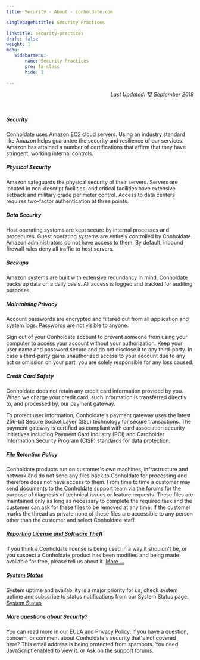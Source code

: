 ```yaml
---
title: Security - About - conholdate.com

singlepageh1title: Security Practices

linktitle: security-practices
draft: false
weight: 1
menu:
   sidebarmenu: 
       name: Security Practices
       pre: fa-class
       hide: 1

---
```



<div class="box1">
<p style="text-align: right;"><em>Last Updated: 12 September 2019</em></p>
<div class="clearfix"> </div>
<h5>Security </h5>
<div class="box1 row">
<div class="col-md-12">
<p>Conholdate uses Amazon EC2 cloud servers. Using an industry standard like Amazon helps guarantee the security and resilience of our services. Amazon has attained a number of certifications that affirm that they have stringent, working internal controls.</p>
</div>
</div>
<div class="box1 row">
<div class="col-md-12">
<h5>Physical Security</h5>
<p>Amazon safeguards the physical security of their servers. Servers are located in non-descript facilities, and critical facilities have extensive setback and military grade perimeter control. Access to data centers requires two-factor authentication at three points.</p>
</div>
</div>
<div class="box1 row">
<div class="col-md-12">
<h5>Data Security</h5>
<p>Host operating systems are kept secure by internal processes and procedures. Guest operating systems are entirely controlled by Conholdate. Amazon administrators do not have access to them. By default, inbound firewall rules deny all traffic to host servers.</p>
</div>
</div>
<div class="box1 row">
<div class="col-md-12">
<h5>Backups</h5>
<p>Amazon systems are built with extensive redundancy in mind. Conholdate backs up data on a daily basis. All access is logged and tracked for auditing purposes.</p>
</div>
</div>
<div class="box1 row">
<div class="col-md-12">
<h5>Maintaining Privacy</h5>
<p>Account passwords are encrypted and filtered out from all application and system logs. Passwords are not visible to anyone.</p>
<p>Sign out of your Conholdate account to prevent someone from using your computer to access your account without your authorization. Keep your user name and password secure and do not disclose it to any third-party. In case a third-party gains unauthorized access to your account due to any act or omission on your part, you are solely responsible for any loss caused.</p>
</div>
</div>
<div class="box1 row">
<div class="col-md-12">
<h5>Credit Card Safety</h5>
<p>Conholdate does not retain any credit card information provided by you. When we charge your credit card, such information is transferred directly to, and processed by, our payment gateway.</p>
<p>To protect user information, Conholdate's payment gateway uses the latest 256-bit Secure Socket Layer (SSL) technology for secure transactions. The payment gateway is certified as compliant with card association security initiatives including Payment Card Industry (PCI) and Cardholder Information Security Program (CISP) standards for data protection.</p>
</div>
</div>
<div class="box1 row">
<div class="col-md-12">
<h5>File Retention Policy</h5>
<p>Conholdate products run on customer's own machines, infrastructure and network and do not send any files back to Conholdate for processing and therefore does not have access to them. From time to time a customer may send documents to the Conholdate support team via the forums for the purpose of diagnosis of technical issues or feature requests. These files are maintained only as long as necessary to complete the required task and the customer can ask for these files to be removed at any time. If the customer marks the thread as private none of these files are accessible to any person other than the customer and select Conholdate staff.</p>
</div>
</div>
<div class="box1 row">
<div class="col-md-12">
<h5><a href="/legal/report-license-abuse">Reporting License and Software Theft</a></h5>
<p>If you think a Conholdate license is being used in a way it shouldn't be, or you suspect a Conholdate product has been modified and being made available for free, please tell us about it. <a href="/legal/report-license-abuse" rel="alternate">More ...</a></p>
</div>
</div>
<div class="box1 row">
<div class="col-md-12">
<h5><a href="https://status.conholdate.com/" target="_blank" rel="noopener noreferrer">System Status</a></h5>
<p>System uptime and availability is a major priority for us, check system uptime and subscribe to status notifications from our System Status page. <a href="https://status.conholdate.com/" target="_blank" rel="alternate noopener noreferrer">System Status</a></p>
</div>
</div>
<div class="box1 row">
<div class="col-md-12">
<h5>More questions about Security?</h5>
<p>You can read more in our <a href="/legal/eula" rel="alternate">EULA </a>and <a href="/legal/privacy-policy" rel="alternate">Privacy Policy</a>. If you have a question, concern, or comment about Conholdate's security that's not covered here? <span id="cloakd701740592cd46dfd6846015ea6e27ff">This email address is being protected from spambots. You need JavaScript enabled to view it.</span><script type="text/javascript">document.getElementById('cloakd701740592cd46dfd6846015ea6e27ff').innerHTML='';var prefix='&#109;a'+'i&#108;'+'&#116;o';var path='hr'+'ef'+'=';var addyd701740592cd46dfd6846015ea6e27ff='s&#101;c&#117;r&#105;ty'+'&#64;';addyd701740592cd46dfd6846015ea6e27ff=addyd701740592cd46dfd6846015ea6e27ff+'c&#111;nh&#111;ld&#97;t&#101;'+'&#46;'+'c&#111;m';var addy_textd701740592cd46dfd6846015ea6e27ff='Em&#97;&#105;l Us';document.getElementById('cloakd701740592cd46dfd6846015ea6e27ff').innerHTML+='<a '+path+'\''+prefix+':'+addyd701740592cd46dfd6846015ea6e27ff+'\' rel="alternate">'+addy_textd701740592cd46dfd6846015ea6e27ff+'<\/a>';</script> or <a href="https://forum.conholdate.com/" rel="alternate">Ask on the support forums</a>.</p>
</div>
</div>
</div>
